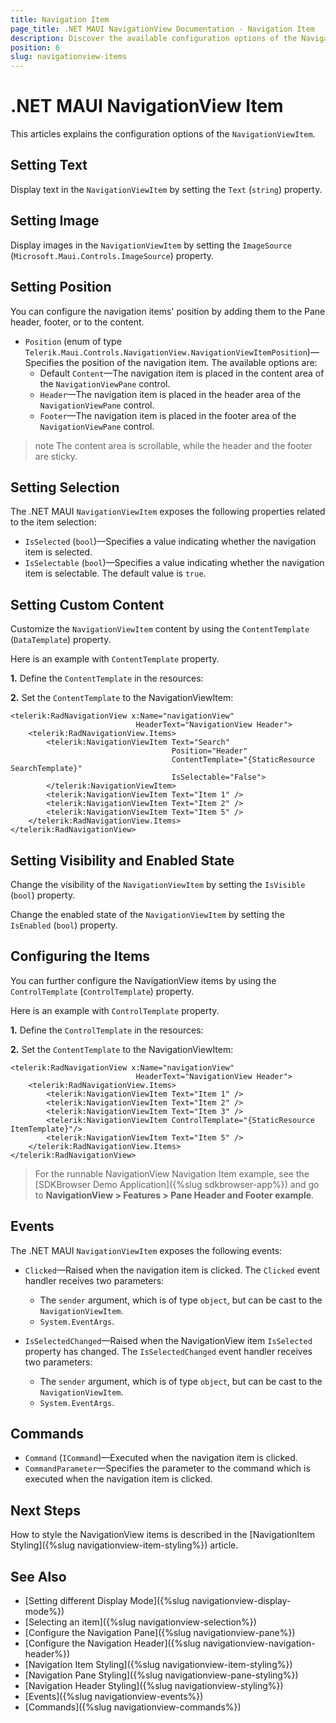 ```yaml
---
title: Navigation Item
page_title: .NET MAUI NavigationView Documentation - Navigation Item
description: Discover the available configuration options of the Navigation Item and learn how to use them to customize the appearance and the behavior of the Telerik UI for .NET MAUI NavigationView control.
position: 6
slug: navigationview-items
---
```


# .NET MAUI NavigationView Item

This articles explains the configuration options of the `NavigationViewItem`.

## Setting Text

Display text in the `NavigationViewItem` by setting the `Text` (`string`) property.

## Setting Image

Display images in the `NavigationViewItem` by setting the `ImageSource` (`Microsoft.Maui.Controls.ImageSource`) property.

## Setting Position

You can configure the navigation items' position by adding them to the Pane header, footer, or to the content.

* `Position` (enum of type `Telerik.Maui.Controls.NavigationView.NavigationViewItemPosition`)&mdash;Specifies the position of the navigation item. The available options are: 
	* Default `Content`&mdash;The navigation item is placed in the content area of the `NavigationViewPane` control.
	* `Header`&mdash;The navigation item is placed in the header area of the `NavigationViewPane` control.
	* `Footer`&mdash;The navigation item is placed in the footer area of the `NavigationViewPane` control.

>note The content area is scrollable, while the header and the footer are sticky.

## Setting Selection

The .NET MAUI `NavigationViewItem` exposes the following properties related to the item selection:

* `IsSelected` (`bool`)&mdash;Specifies a value indicating whether the navigation item is selected.
* `IsSelectable` (`bool`)&mdash;Specifies a value indicating whether the navigation item is selectable. The default value is `true`.

## Setting Custom Content

Customize the `NavigationViewItem` content by using the `ContentTemplate` (`DataTemplate`) property.

Here is an example with `ContentTemplate` property.

**1.** Define the `ContentTemplate` in the resources:

<snippet id='navigationview-navigationitem-contenttemplate' />

**2.** Set the `ContentTemplate` to the NavigationViewItem:

```XAML
<telerik:RadNavigationView x:Name="navigationView"
                            HeaderText="NavigationView Header">
    <telerik:RadNavigationView.Items>
        <telerik:NavigationViewItem Text="Search"
                                    Position="Header"
                                    ContentTemplate="{StaticResource SearchTemplate}"
                                    IsSelectable="False">
        </telerik:NavigationViewItem>
        <telerik:NavigationViewItem Text="Item 1" />
        <telerik:NavigationViewItem Text="Item 2" />
        <telerik:NavigationViewItem Text="Item 5" />
    </telerik:RadNavigationView.Items>
</telerik:RadNavigationView>
```

## Setting Visibility and Enabled State

Change the visibility of the `NavigationViewItem` by setting the `IsVisible` (`bool`) property.

Change the enabled state of the `NavigationViewItem` by setting the `IsEnabled` (`bool`) property.

## Configuring the Items

You can further configure the NavigationView items by using the `ControlTemplate` (`ControlTemplate`) property.

Here is an example with `ControlTemplate` property.

**1.** Define the `ControlTemplate` in the resources:

<snippet id='navigationview-navigationitem-controltemplate' />

**2.** Set the `ContentTemplate` to the NavigationViewItem:

```XAML
<telerik:RadNavigationView x:Name="navigationView"
                            HeaderText="NavigationView Header">
    <telerik:RadNavigationView.Items>
        <telerik:NavigationViewItem Text="Item 1" />
        <telerik:NavigationViewItem Text="Item 2" />
        <telerik:NavigationViewItem Text="Item 3" />
        <telerik:NavigationViewItem ControlTemplate="{StaticResource ItemTemplate}"/>
        <telerik:NavigationViewItem Text="Item 5" />
    </telerik:RadNavigationView.Items>
</telerik:RadNavigationView>
```

> For the runnable NavigationView Navigation Item example, see the [SDKBrowser Demo Application]({%slug sdkbrowser-app%}) and go to **NavigationView > Features > Pane Header and Footer example**.

## Events

The .NET MAUI `NavigationViewItem` exposes the following events:

* `Clicked`&mdash;Raised when the navigation item is clicked. The `Clicked` event handler receives two parameters:
	* The `sender` argument, which is of type `object`, but can be cast to the `NavigationViewItem`.
	* `System.EventArgs`.

* `IsSelectedChanged`&mdash;Raised when the NavigationView item `IsSelected` property has changed. The `IsSelectedChanged` event handler receives two parameters:
	* The `sender` argument, which is of type `object`, but can be cast to the `NavigationViewItem`.
	* `System.EventArgs`.

## Commands

* `Command` (`ICommand`)&mdash;Executed when the navigation item is clicked.
* `CommandParameter`&mdash;Specifies the parameter to the command which is executed when the navigation item is clicked.

## Next Steps

How to style the NavigationView items is described in the [NavigationItem Styling]({%slug navigationview-item-styling%}) article.

## See Also

- [Setting different Display Mode]({%slug navigationview-display-mode%})
- [Selecting an item]({%slug navigationview-selection%})
- [Configure the Navigation Pane]({%slug navigationview-pane%})
- [Configure the Navigation Header]({%slug navigationview-navigation-header%})
- [Navigation Item Styling]({%slug navigationview-item-styling%})
- [Navigation Pane Styling]({%slug navigationview-pane-styling%})
- [Navigation Header Styling]({%slug navigationview-styling%})
- [Events]({%slug navigationview-events%})
- [Commands]({%slug navigationview-commands%})